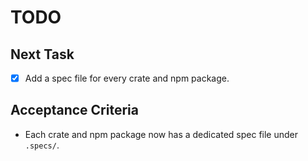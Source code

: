 # TODO

## Next Task
- [x] Add a spec file for every crate and npm package.

## Acceptance Criteria
- Each crate and npm package now has a dedicated spec file under `.specs/`.
